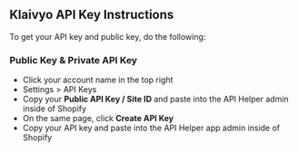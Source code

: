## Klaivyo API Key Instructions
To get your API key and public key, do the following:
### Public Key & Private API Key
* Click your account name in the top right
* Settings > API Keys
* Copy your __Public API Key / Site ID__ and paste into the API Helper admin inside of Shopify
* On the same page, click __Create API Key__
* Copy your API key and paste into the API Helper app admin inside of Shopify
